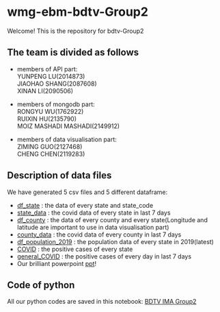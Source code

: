 # wmg-ebm-bdtv-Group2
Welcome! This is the repository for bdtv-Group2

## The team is divided as follows
* members of API part:   
YUNPENG LU(2014873)  
JIAOHAO SHANG(2087608)  
XINAN LI(2090506)

* members of mongodb part:  
RONGYU WU(1762922)  
RUIXIN HU(2135790)  
MOIZ MASHADI MASHADI(2149912)


* members of data visualisation part:  
ZIMING GUO(2127468)  
CHENG CHEN(2119283)


## Description of data files
We have generated 5 csv files and 5 different dataframe:  
* [df_state](https://github.com/Lynn-Luyp/wmg-ebm-bdtv-Group2/blob/main/df_state.csv) : the data of every state and state_code  
* [state_data](https://github.com/Lynn-Luyp/wmg-ebm-bdtv-Group2/blob/main/state_data.csv) : the covid data of every state in last 7 days  
* [df_county](https://github.com/Lynn-Luyp/wmg-ebm-bdtv-Group2/blob/main/df_county.csv) : the data of every county and every state(Longitude and latitude are important to use in data visualisation part)  
* [county_data](https://github.com/Lynn-Luyp/wmg-ebm-bdtv-Group2/blob/main/county_data.csv) : the covid data of every county in last 7 days  
* [df_population_2019](https://github.com/Lynn-Luyp/wmg-ebm-bdtv-Group2/blob/main/df_population_2019.csv) : the population data of every state in 2019(latest)
* [COVID](https://github.com/Lynn-Luyp/wmg-ebm-bdtv-Group2/blob/main/COVID.png) : the positive cases of every state
* [general_COVID](https://github.com/Lynn-Luyp/wmg-ebm-bdtv-Group2/blob/main/general_COVID.png)  : the positive cases of every day in last 7 days
* Our brilliant powerpoint [ppt](https://github.com/Lynn-Luyp/wmg-ebm-bdtv-Group2/blob/main/IMA%20group%202.pptx)! 

## Code of python 
All our python codes are saved in this notebook: [BDTV IMA Group2](https://github.com/Lynn-Luyp/wmg-ebm-bdtv-Group2/blob/main/BDTV%20IMA%20Group%202.ipynb)



